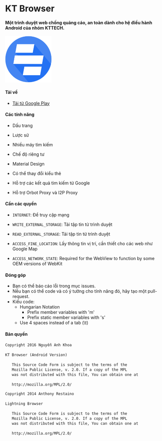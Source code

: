 # KT Browser

#### Một trình duyệt web chống quảng cáo, an toàn dành cho hệ điều hành Android của nhóm KTTECH.

![](ic_launcher_small.png)

#### Tải về

* [Tải từ Google Play](https://play.google.com/store/apps/details?id=kttech.software.ktbrowser)

#### Các tính năng

* Dấu trang

* Lược sử

* Nhiều máy tìm kiếm

* Chế độ riêng tư

* Material Design

* Có thể thay đổi kiểu thẻ

* Hỗ trợ các kết quả tìm kiếm từ Google

* Hỗ trợ Orbot Proxy và I2P Proxy

#### Cần các quyền

* ````INTERNET````: Để truy cập mạng

* ````WRITE_EXTERNAL_STORAGE````: Tải tập tin từ trình duyệt

* ````READ_EXTERNAL_STORAGE````: Tải tập tin từ trình duyệt

* ````ACCESS_FINE_LOCATION````: Lấy thông tin vị trí, cần thiết cho các web như Google Map

* ````ACCESS_NETWORK_STATE````: Required for the WebView to function by some OEM versions of WebKit

#### Đóng góp

* Bạn có thể báo cáo lỗi trong mục issues.
* Nếu bạn có thể code và có ý tưởng cho tính năng đó, hãy tạo một pull-request.
* Kiểu code:
    * Hungarian Notation
         * Prefix member variables with 'm'
         * Prefix static member variables with 's'
    * Use 4 spaces instead of a tab (\t)

#### Bản quyền

````
Copyright 2016 Nguyễn Anh Khoa

KT Browser (Android Version)

   This Source Code Form is subject to the terms of the 
   Mozilla Public License, v. 2.0. If a copy of the MPL 
   was not distributed with this file, You can obtain one at 
   
   http://mozilla.org/MPL/2.0/
````

````
Copyright 2014 Anthony Restaino

Lightning Browser

   This Source Code Form is subject to the terms of the 
   Mozilla Public License, v. 2.0. If a copy of the MPL 
   was not distributed with this file, You can obtain one at 
   
   http://mozilla.org/MPL/2.0/
````
